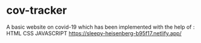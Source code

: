 # cov-tracker
 A basic website on covid-19 which has been implemented with the help of :
 HTML
 CSS
 JAVASCRIPT
 https://sleepy-heisenberg-b95f17.netlify.app/
